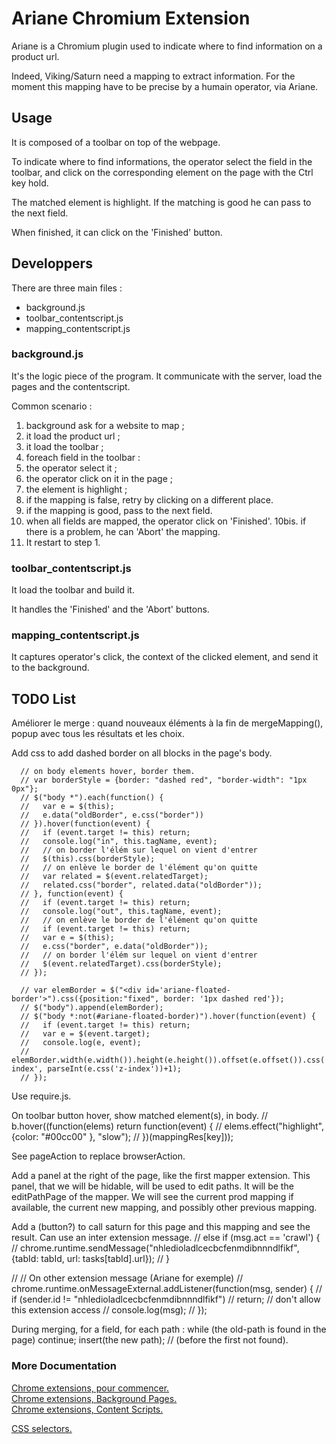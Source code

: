 Ariane Chromium Extension
=========================

Ariane is a Chromium plugin used to indicate where to find information on a product url.

Indeed, Viking/Saturn need a mapping to extract information.
For the moment this mapping have to be precise by a humain operator, via Ariane.

Usage
-----

It is composed of a toolbar on top of the webpage.

To indicate where to find informations, the operator select the field in the toolbar, and click on the corresponding element on the page with the Ctrl key hold.

The matched element is highlight. If the matching is good he can pass to the next field.

When finished, it can click on the 'Finished' button.

Developpers
-----------

There are three main files :

- background.js
- toolbar_contentscript.js
- mapping_contentscript.js

### background.js

It's the logic piece of the program.
It communicate with the server, load the pages and the contentscript.

Common scenario :

1. background ask for a website to map ;
2. it load the product url ;
3. it load the toolbar ;
4. foreach field in the toolbar :
  5. the operator select it ;
  6. the operator click on it in the page ;
  7. the element is highlight ;
  8. if the mapping is false, retry by clicking on a different place.
  9. if the mapping is good, pass to the next field.
10. when all fields are mapped, the operator click on 'Finished'.
10bis. if there is a problem, he can 'Abort' the mapping.
12. It restart to step 1.

### toolbar_contentscript.js

It load the toolbar and build it.

It handles the 'Finished' and the 'Abort' buttons.

### mapping_contentscript.js

It captures operator's click, the context of the clicked element, and send it to the background.

TODO List
---------

Améliorer le merge : quand nouveaux éléments à la fin de mergeMapping(), popup avec tous les résultats et les choix.

Add css to add dashed border on all blocks in the page's body.

      // on body elements hover, border them.
      // var borderStyle = {border: "dashed red", "border-width": "1px 0px"};
      // $("body *").each(function() {
      //   var e = $(this);
      //   e.data("oldBorder", e.css("border"))
      // }).hover(function(event) {
      //   if (event.target != this) return;
      //   console.log("in", this.tagName, event);
      //   // on border l'élém sur lequel on vient d'entrer
      //   $(this).css(borderStyle);
      //   // on enlève le border de l'élément qu'on quitte
      //   var related = $(event.relatedTarget);
      //   related.css("border", related.data("oldBorder"));
      // }, function(event) {
      //   if (event.target != this) return;
      //   console.log("out", this.tagName, event);
      //   // on enlève le border de l'élément qu'on quitte
      //   if (event.target != this) return;
      //   var e = $(this);
      //   e.css("border", e.data("oldBorder"));
      //   // on border l'élém sur lequel on vient d'entrer
      //   $(event.relatedTarget).css(borderStyle);
      // });

      // var elemBorder = $("<div id='ariane-floated-border'>").css({position:"fixed", border: '1px dashed red'});
      // $("body").append(elemBorder);
      // $("body *:not(#ariane-floated-border)").hover(function(event) {
      //   if (event.target != this) return;
      //   var e = $(event.target);
      //   console.log(e, event);
      //   elemBorder.width(e.width()).height(e.height()).offset(e.offset()).css('z-index', parseInt(e.css('z-index'))+1);
      // });

Use require.js.

On toolbar button hover, show matched element(s), in body.
      // b.hover((function(elems) return function(event) {
      //   elems.effect("highlight", {color: "#00cc00" }, "slow");
      // })(mappingRes[key]));

See pageAction to replace browserAction.

Add a panel at the right of the page, like the first mapper extension.
This panel, that we will be hidable, will be used to edit paths.
It will be the editPathPage of the mapper.
We will see the current prod mapping if available, the current new mapping, and possibly other previous mapping.

Add a (button?) to call saturn for this page and this mapping and see the result.
Can use an inter extension message.
// else if (msg.act == 'crawl') {
//    chrome.runtime.sendMessage("nhledioladlcecbcfenmdibnnndlfikf", {tabId: tabId, url: tasks[tabId].url});
// }

// // On other extension message (Ariane for exemple)
// chrome.runtime.onMessageExternal.addListener(function(msg, sender) {
//   if (sender.id != "nhledioladlcecbcfenmdibnnndlfikf")
//     return;  // don't allow this extension access
//   console.log(msg);
// });


During merging, for a field, for each path :
while (the old-path is found in the page)
  continue;
insert(the new path); // (before the first not found).

### More Documentation

[Chrome extensions, pour commencer.](http://developer.chrome.com/extensions/getstarted.html)  
[Chrome extensions, Background Pages.](http://developer.chrome.com/extensions/background_pages.html)  
[Chrome extensions, Content Scripts.](http://developer.chrome.com/extensions/content_scripts.html)  

[CSS selectors.](http://www.w3schools.com/cssref/css_selectors.asp)
